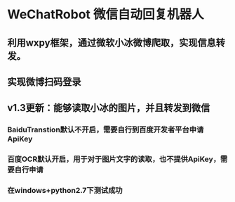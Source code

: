 # WeChatRobot 微信自动回复机器人
## 利用wxpy框架，通过微软小冰微博爬取，实现信息转发。
## 实现微博扫码登录
## v1.3更新：能够读取小冰的图片，并且转发到微信
### BaiduTranstion默认不开启，需要自行到百度开发者平台申请ApiKey
### 百度OCR默认开启，用于对于图片文字的读取，也不提供ApiKey，需要自行申请
### 在windows+python2.7下测试成功
